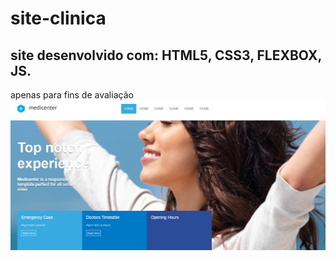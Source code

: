 # site-clinica
## site desenvolvido com: HTML5, CSS3, FLEXBOX, JS.
apenas para fins de avaliação
![Site_MedCenter](https://github.com/sdlima4025/site-clinica/blob/main/medcenter.png)
